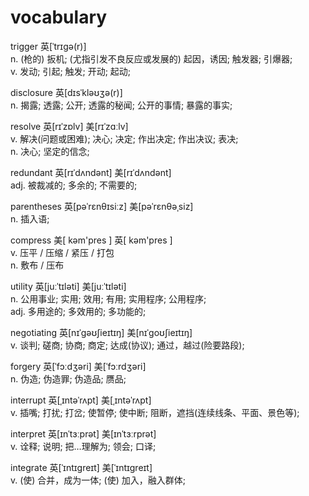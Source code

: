 # vocabulary

 trigger 英[ˈtrɪɡə(r)]     
n.	(枪的) 扳机; (尤指引发不良反应或发展的) 起因，诱因; 触发器; 引爆器;   
v.	发动; 引起; 触发; 开动; 起动;   

disclosure 英[dɪsˈkləʊʒə(r)]   
n.	揭露; 透露; 公开; 透露的秘闻; 公开的事情; 暴露的事实;   

resolve	英[rɪˈzɒlv]
美[rɪˈzɑːlv]   
v.	解决(问题或困难); 决心; 决定; 作出决定; 作出决议; 表决;   
n.	决心; 坚定的信念;      

redundant	英[rɪˈdʌndənt]
美[rɪˈdʌndənt]   
adj.	被裁减的; 多余的; 不需要的;   

parentheses
英[pəˈrɛnθɪsiːz]
美[pəˈrɛnθəˌsiz]   
n.	插入语;     

compress
美[ kəm'pres ] 
英[ kəm'pres ]    
v. 压平 / 压缩 / 紧压 / 打包   
n. 敷布 / 压布   


utility	英[juːˈtɪləti]
美[juːˈtɪləti]   
n.	公用事业; 实用; 效用; 有用; 实用程序; 公用程序;   
adj.	多用途的; 多效用的; 多功能的;   

negotiating
英[nɪˈɡəʊʃieɪtɪŋ]
美[nɪˈɡoʊʃieɪtɪŋ]   
v.	谈判; 磋商; 协商; 商定; 达成(协议); 通过，越过(险要路段);      

forgery	英[ˈfɔːdʒəri]
美[ˈfɔːrdʒəri]   
n.	伪造; 伪造罪; 伪造品; 赝品;   

interrupt	英[ˌɪntəˈrʌpt]
美[ˌɪntəˈrʌpt]   
v.	插嘴; 打扰; 打岔; 使暂停; 使中断; 阻断，遮挡(连续线条、平面、景色等);

interpret	英[ɪnˈtɜːprət]
美[ɪnˈtɜːrprət]   
v.	诠释; 说明; 把…理解为; 领会; 口译;   


integrate	英[ˈɪntɪɡreɪt]
美[ˈɪntɪɡreɪt]   
v.	(使) 合并，成为一体; (使) 加入，融入群体;





